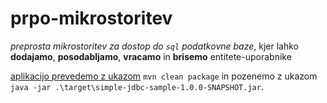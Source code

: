 # prpo-mikrostoritev

*preprosta mikrostoritev za dostop do `sql` podatkovne baze*, kjer lahko **dodajamo**, **posodabljamo**, **vracamo** in **brisemo** entitete-uporabnike

<ins>aplikacijo prevedemo z ukazom</ins> `mvn clean package` in pozenemo z ukazom `java -jar .\target\simple-jdbc-sample-1.0.0-SNAPSHOT.jar`.

